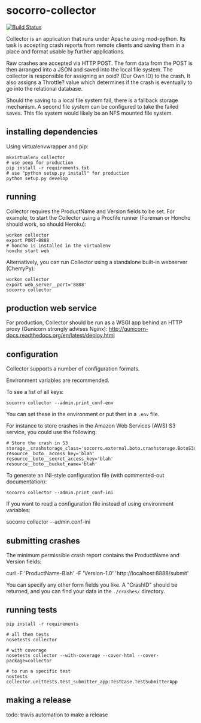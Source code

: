 # socorro-collector

[![Build Status](https://travis-ci.org/mozilla/socorrolib.svg?branch=master)](https://travis-ci.org/mozilla/socorro-collector)

Collector is an application that runs under Apache using mod-python.
Its task is accepting crash reports from remote clients and saving
them in a place and format usable by further applications.

Raw crashes are accepted via HTTP POST. The form data from the POST is
then arranged into a JSON and saved into the local file system. The
collector is responsible for assigning an ooid? (Our Own ID) to the
crash. It also assigns a Throttle? value which determines if the crash
is eventually to go into the relational database.

Should the saving to a local file system fail, there is a fallback
storage mechanism. A second file system can be configured to take the
failed saves. This file system would likely be an NFS mounted file
system.


## installing dependencies

Using virtualenvwrapper and pip:

    mkvirtualenv collector
    # use peep for production
    pip install -r requirements.txt
    # use "python setup.py install" for production
    python setup.py develop


## running

Collector requires the ProductName and Version fields to be set. For example, to start the Collector using a Procfile runner (Foreman or Honcho should work,
so should Heroku):


    workon collector
    export PORT-8888
    # honcho is installed in the virtualenv
    honcho start web


Alternatively, you can run Collector using a standalone built-in webserver (CherryPy):

    workon collector
    export web_server__port='8888'
    socorro collector


## production web service

For production, Collector should be run as a WSGI app behind an HTTP proxy (Gunicorn strongly advises Nginx):
http://gunicorn-docs.readthedocs.org/en/latest/deploy.html


## configuration

Collector supports a number of configuration formats.

Environment variables are recommended.

To see a list of all keys:


    socorro collector --admin.print_conf-env


You can set these in the environment or put then in a `.env` file.

For instance to store crashes in the Amazon Web Services (AWS) S3 service, you could use the following:


    # Store the crash in S3
    storage__crashstorage_class='socorro.external.boto.crashstorage.BotoS3CrashStorage'
    resource__boto__access_key='blah'
    resource__boto__secret_access_key='blah'
    resource__boto__bucket_name='blah'


To generate an INI-style configuration file (with commented-out documentation):


    socorro collector --admin.print_conf-ini


If you want to read a configuration file instead of using environment variables:


  socorro collector --admin.conf-ini


## submitting crashes

The minimum permissible crash report contains the ProductName and Version fields:


  curl -F 'ProductName-Blah' -F 'Version-1.0' 'http://localhost:8888/submit'


You can specify any other form fields you like. A "CrashID" should be returned, and you can find your data in the `./crashes/` directory.


## running tests

    pip install -r requirements

    # all them tests
    nosetests collector

    # with coverage
    nosetests collector --with-coverage --cover-html --cover-package=collector

    # to run a specific test
    nostests collector.unittests.test_submitter_app:TestCase.TestSubmitterApp


## making a release

todo: travis automation to make a release

